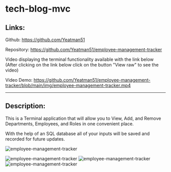 # tech-blog-mvc

## Links:
Github: https://github.com/Yeatman51

Repository: https://github.com/Yeatman51/employee-management-tracker

Video displaying the terminal functionality available with the link below 
(After clicking on the link below click on the button "View raw" to see the video)

Video Demo: https://github.com/Yeatman51/employee-management-tracker/blob/main/img/employee-management-tracker.mp4

---

## Description:

This is a Terminal application that will allow you to View, Add, and Remove Departments, Employees, and Roles in one convenient place. 

With the help of an SQL database all of your inputs will be saved and recorded for future updates.


![employee-management-tracker](img/employee-management-tracker-1.png)


![employee-management-tracker](img/employee-management-tracker-2.png) 
![employee-management-tracker](img/employee-management-tracker-3.png) 
![employee-management-tracker](img/employee-management-tracker-4.png) 
